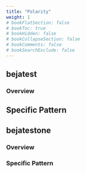 ```yaml
---
title: "Polarity"
weight: 1
# bookFlatSection: false
# bookToc: true
# bookHidden: false
# bookCollapseSection: false
# bookComments: false
# bookSearchExclude: false
---
```



## bejatest

### Overview

## Specific Pattern




## bejatestone

### Overview

### Specific Pattern


